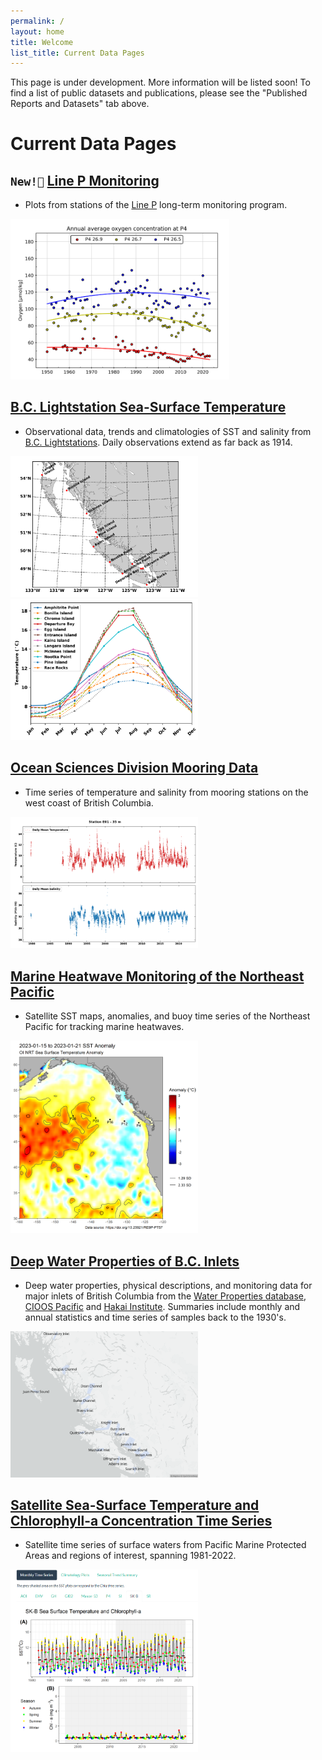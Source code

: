 ```yaml
---
permalink: /
layout: home
title: Welcome
list_title: Current Data Pages
---
```


This page is under development. More information will be listed soon!
To find a list of public datasets and publications, please see the "Published Reports and Datasets" tab above.

# Current Data Pages

## `New!📣` [Line P Monitoring](https://ios-osd-dpg.github.io/Line_P_Monitoring_Page/)

* Plots from stations of the [Line P](https://www.dfo-mpo.gc.ca/science/data-donnees/line-p/index-eng.html) long-term monitoring program.

<a target="_blank" href="images/line-p_page.PNG">
<img src="images/line-p_page.PNG" alt="Annual average oxygen concetration at station P4" width="350"/>
</a>

## [B.C. Lightstation Sea-Surface Temperature](https://ios-osd-dpg.github.io/bc_lightstation_sst/)

* Observational data, trends and climatologies of SST and salinity from [B.C. Lightstations](https://open.canada.ca/data/en/dataset/719955f2-bf8e-44f7-bc26-6bd623e82884). Daily observations extend as far back as 1914.

<a target="_blank" href="images/lightstation_map.png">
<img src="images/lightstation_map.png" alt="Monthly Climatology of sea surface temperature collected at BC Lightstations" width="300"/>
</a>
<a target="_blank" href="images/Lightstation_SST_Clim.png">
<img src="images/Lightstation_SST_Clim.png" alt="B.C. Lightstations Map" width="300"/>
</a>

## [Ocean Sciences Division Mooring Data](https://ios-osd-dpg.github.io/mooring_data_page/) 

* Time series of temperature and salinity from mooring stations on the west coast of British Columbia.

<a target="_blank" href="images/Moorings_snapshot.png">
<img src="images/Moorings_snapshot.png" alt="Screencap of mooring data plot" width="300"/>
</a>

## [Marine Heatwave Monitoring of the Northeast Pacific](https://github.com/BIO-RSG/Pacific_SST_NRT_Monitoring) 

* Satellite SST maps, anomalies, and buoy time series of the Northeast Pacific for tracking marine heatwaves.

<a target="_blank" href="images/screencap_sst_nrt.png">
<img src="images/screencap_sst_nrt.png" alt="Screencap of near-realtime sea surface temperature" width="300"/>
</a>

## [Deep Water Properties of B.C. Inlets](https://ios-osd-dpg.github.io/bc-inlets/)

*  Deep water properties, physical descriptions, and monitoring data for major inlets of British Columbia from the [Water Properties database](https://www.waterproperties.ca/), [CIOOS Pacific](https://data.cioospacific.ca/erddap/index.html) and [Hakai Institute](https://catalogue.hakai.org/erddap/index.html). Summaries include monthly and annual statistics and time series of samples back to the 1930's.

<a target="_blank" href="images/all-inlets-map.png">
<img src="images/all-inlets-map.png" alt="Map of B.C. inlets on deep water properties monitoring page" width="300"/>
</a>

## [Satellite Sea-Surface Temperature and Chlorophyll-a Concentration Time Series](https://ios-osd-dpg.github.io/SST_Chla_Report.html)

* Satellite time series of surface waters from Pacific Marine Protected Areas and regions of interest, spanning 1981-2022.

<a target="_blank" href="images/screencap_sst_chla.png">
<img src="images/screencap_sst_chla.png" alt="Screencap of sea surface temperature and chlorophyll-a time series" width="300"/>
</a>

